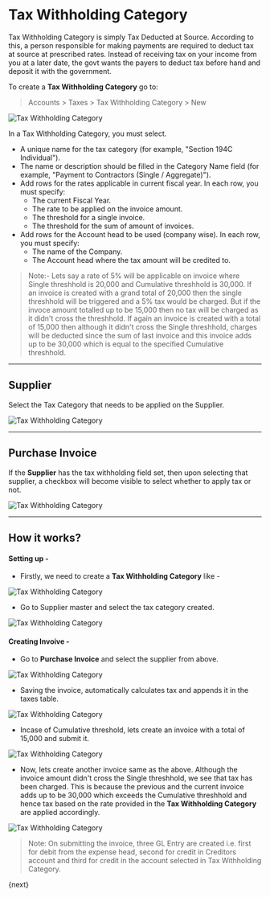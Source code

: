 <!-- add-breadcrumbs -->
# Tax Withholding Category

Tax Withholding Category is simply Tax Deducted at Source. According to this, a person responsible for making payments are required to deduct tax at source at prescribed rates. Instead of receiving tax on your income from you at a later date, the govt wants the payers to deduct tax before hand and deposit it with the government.

To create a **Tax Withholding Category** go to:

> Accounts > Taxes > Tax Withholding Category > New

<img class="screenshot" alt="Tax Withholding Category" src="{{docs_base_url}}/assets/img/accounts/tax-withholding-category.png">

In a Tax Withholding Category, you must select.

  * A unique name for the tax category (for example, "Section 194C Individual").
  * The name or description should be filled in the Category Name field (for example, "Payment to Contractors (Single / Aggregate)").
  * Add rows for the rates applicable in current fiscal year. In each row, you must specify: 
    * The current Fiscal Year.
    * The rate to be applied on the invoice amount.
    * The threshold for a single invoice.
    * The threshold for the sum of amount of invoices.
  * Add rows for the Account head to be used (company wise). In each row, you must specify: 
    * The name of the Company.
    * The Account head where the tax amount will be credited to.

> Note:- Lets say a rate of 5% will be applicable on invoice where Single threshhold is 20,000 and Cumulative threshhold is 30,000. If an invoice is created with a grand total of 20,000 then the single threshhold will be triggered and a 5% tax would be charged. But if the invoce amount totalled up to be 15,000 then no tax will be charged as it didn't cross the threshhold. If again an invoice is created with a total of 15,000 then although it didn't cross the Single threshhold, charges will be deducted since the sum of last invoice and this invoice adds up to be 30,000 which is equal to the specified Cumulative threshhold.

* * *

## Supplier

Select the Tax Category that needs to be applied on the Supplier.

<img class="screenshot" alt="Tax Withholding Category" src="{{docs_base_url}}/assets/img/accounts/tax-withholding-category-1.png">

* * *

## Purchase Invoice

If the **Supplier** has the tax withholding field set, then upon selecting that supplier, a checkbox will become visible to select whether to apply tax or not.

<img class="screenshot" alt="Tax Withholding Category" src="{{docs_base_url}}/assets/img/accounts/tax-withholding-category-2.png">

* * *

## How it works?

#### Setting up - 

* Firstly, we need to create a **Tax Withholding Category** like -

<img class="screenshot" alt="Tax Withholding Category" src="{{docs_base_url}}/assets/img/accounts/tax-withholding-category-3.png">

<br>

* Go to Supplier master and select the tax category created.

<img class="screenshot" alt="Tax Withholding Category" src="{{docs_base_url}}/assets/img/accounts/tax-withholding-category-4.png">

<br>

#### Creating Invoive - 

* Go to **Purchase Invoice** and select the supplier from above.

<img class="screenshot" alt="Tax Withholding Category" src="{{docs_base_url}}/assets/img/accounts/tax-withholding-category-5.png">

<br>

* Saving the invoice, automatically calculates tax and appends it in the taxes table.

<img class="screenshot" alt="Tax Withholding Category" src="{{docs_base_url}}/assets/img/accounts/tax-withholding-category-6.png">

<br>

* Incase of Cumulative threshold, lets create an invoice with a total of 15,000 and submit it.

<img class="screenshot" alt="Tax Withholding Category" src="{{docs_base_url}}/assets/img/accounts/tax-withholding-category-7.png">

<br>

* Now, lets create another invoice same as the above. Although the invoice amount didn't cross the Single threshhold, we see that tax has been charged. This is because the previous and the current invoice adds up to be 30,000 which exceeds the Cumulative threshhold and hence tax based on the rate provided in the **Tax Withholding Category** are applied accordingly.

<img class="screenshot" alt="Tax Withholding Category" src="{{docs_base_url}}/assets/img/accounts/tax-withholding-category-8.png">

> Note: On submitting the invoice, three GL Entry are created i.e. first for debit from the expense head, second for credit in Creditors account and third for credit in the account selected in Tax Withholding Category.

{next}
